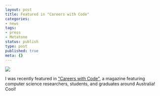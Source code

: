 ```yaml
---
layout: post
title: Featured in "Careers with Code"
categories:
- news
tags:
- press
- Metatone
status: publish
type: post
published: true
meta: {}
---
```


![](/squarespace_images/static_500baf96c4aa540325612fa5_500bb0b2e4b042ea6e35b13f_5440a720e4b01ad919f6d953_1413523235514__img.png_)
  


I was recently featured in 
["Careers with Code"](http://careerswithcode.refractionmedia.com.au/#folio=1), a magazine featuring computer science researchers, students, and graduates around Australia! Cool!
